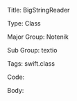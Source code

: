 Title:  BigStringReader

Type:   Class

Major Group: Notenik

Sub Group:   textio

Tags:   swift.class

Code:



Body:


